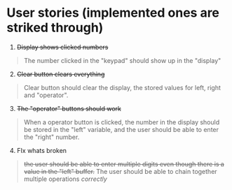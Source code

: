 User stories (implemented ones are striked through)
=====================================================

1. ~~Display shows clicked numbers~~

>The number clicked in the "keypad" should show up in the "display"

2. ~~Clear button clears everything~~
>Clear button should clear the display, the stored values for left, right and "operator".

3. ~~The "operator" buttons should work~~
>When a operator button is clicked, the number in the display should be stored in the "left" variable, and the user should be able to enter the "right" number.

4. FIx whats broken
>~~the user should be able to enter multiple digits even though there is a value in the "left" buffer.~~
>The user should be able to chain together multiple operations *correctly* 